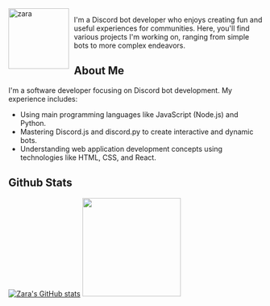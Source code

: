 <img width="120" height="120" align="left" style="float: left; margin: 0 10px 0 0;" alt="zara" src="https://github.com/zangels0.png">

I'm a Discord bot developer who enjoys creating fun and useful experiences for communities. Here, you'll find various projects I'm working on, ranging from simple bots to more complex endeavors.

## About Me

I'm a software developer focusing on Discord bot development. My experience includes:

- Using main programming languages like JavaScript (Node.js) and Python.
- Mastering Discord.js and discord.py to create interactive and dynamic bots.
- Understanding web application development concepts using technologies like HTML, CSS, and React.

## Github Stats

[![Zara's GitHub stats](https://github-readme-stats.vercel.app/api?username=zangels0&theme=radical&include_all_commits=true&show_icons=true)](https://github.com/zangels)
<img src="https://github-readme-stats.vercel.app/api/top-langs/?username=zangels0&theme=radical&langs_count=10&hide=html,css,makefile,shell,Dockerfile&layout=compact&custom_title=Zara's%20Top%20Languages" height=195px/>
<br>
